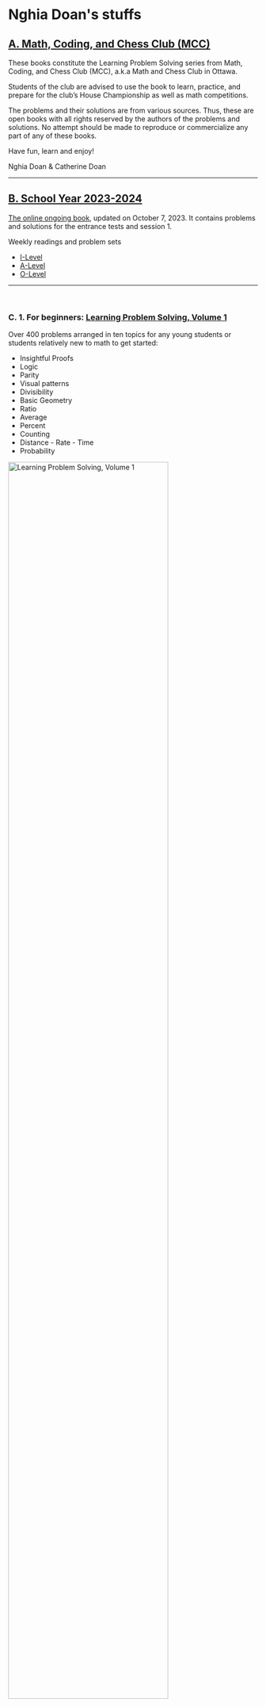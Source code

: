 # Nghia Doan's stuffs

## [A. Math, Coding, and Chess Club (MCC)](#math-chess-and-coding-club-mcc)

These books constitute the Learning Problem Solving series from Math, Coding, and Chess Club (MCC), a.k.a Math and Chess Club in Ottawa. 

Students of the club are advised to use the book to learn, practice, and prepare for the club’s House Championship as well as math competitions.

The problems and their solutions are from various sources. Thus, these are open books with all rights reserved by the authors of the problems and solutions. No attempt should be made to reproduce or commercialize any part of any of these books.

Have fun, learn and enjoy!

Nghia Doan & Catherine Doan

-----

## [B. School Year 2023-2024](#b-school-year-2023-2024)

[The online ongoing book](https://drive.google.com/file/d/1VVUMGywLkhSB3Osh_GdfeW_4L69l-gIw/view?usp=sharing), updated on October 7, 2023.
It contains problems and solutions for the entrance tests and session 1.

Weekly readings and problem sets
- [I-Level](https://drive.google.com/drive/folders/1eyc_x-Ef3LUHzCj3fu4NJZ6nVZmj_el9?usp=sharing)
- [A-Level](https://drive.google.com/drive/folders/1SoMHPwIZ5sS0s2j6FEUFc5vvUulqh_ns?usp=sharing)
- [O-Level](https://drive.google.com/drive/folders/1oFYh9WFAUmEPzU-kwlNDGNOSY7tsv53B?usp=sharing)

-----

&nbsp;

### **C. 1. For beginners**: [Learning Problem Solving, Volume 1](./lps/LPS-Vol-1-4.0-Final.pdf)

Over 400 problems arranged in ten topics for any young students or students relatively new to math to get started:

- Insightful Proofs
- Logic
- Parity
- Visual patterns
- Divisibility
- Basic Geometry
- Ratio
- Average
- Percent
- Counting
- Distance - Rate - Time
- Probability

<img src="./img/LPS-Vol-1.png" alt="Learning Problem Solving, Volume 1" width="80%"/>

&nbsp;

------ 

&nbsp;

### **C.2 Club competitions**: [Learning Problem Solving, Volume 2](./lps/LPS-Vol-2-1.0-Final.pdf)

Over 400 problems collected from some competitions of the club during the year 2020.

- Summer semester - 14 weeks, each with a weekly team contest and a set of problems of the week
- Fall semeter - 3 months, each with monthly team contest and a set of problems of the months

<img src="./img/LPS-Vol-2.png" alt="Learning Problem Solving, Volume 2" width="80%"/>

&nbsp;

------ 

&nbsp;

### **C.3 Ongoing companion for every math leaners**: [Learning Problem Solving, Volume 3](./lps/LPS-Vol3-3.1-Ongoing.pdf)

<span style="color:red">*Last update on August 31, 2023.*</span>

Unlike the other book, this book is an ongoing online book, which means that it is updated frequently and available online to the members of the club. 

A smaller set of problems are to help the young contestants to find their footing at the beginning of the journey. A significant number of problems in the book are from the International Mathematical Olympiads (IMO), National Math Olympiads, and other Math Competitions from countries and regions around the world.

Thousands of problems are organized into over 40 chapters of 7 parts: Algebra, Combinatorics, Geometry, Number Theory, Logic, Chess, and Coding. In each chapter, which focuses on certain topics, some examples are discussed in details, sometimes with multiple solutions. 

In each chapters, there are examples at lower difficulty for juniors or seniors without extensive mathematical knowledge or skills. Readers will find examples at olympiad level and additional problems. The students shall attempt to solve the examples first, before consult with the solution(s). In some chapters, related theories are noted at the beginning, some are accompanied with proofs, and additional colloraries. They are by no mean complete. The students are advised and encouraged to learn from other sources, whenever possible.

*Below is an excerpt from the book.*

<img src="./img/LPS-Vol-3.png" alt="Learning Problem Solving, Volume 3" width="80%"/>

&nbsp;

------ 

&nbsp;

### **C.4 Companion for the youngsters**: [Learning Problem Solving, Toolbox](./lps/LPS-Tools.pdf)

- 10 Problem Solving Strategies
- 5 Principles: Invariance, Colouring, Pigeonhole, Extremal, and Induction
- 10 Counting Techniques

*Below is an excerpt from the book.*

<img src="./img/LPS-Tools.png" alt="Learning Problem Solving, Tools" width="80%"/>

&nbsp;

------ 

&nbsp;

### **C.5 Some collections from club activities (problems with solutions)**

&nbsp;

#### C.5.1 [Fall Semester, 2021](./mcc/2021-fall.pdf)

- 5 House Championship rounds (plus entrance test)
- 4 MCC Indidvidual Contest rounds
- 2 Introductory Curriculum Level Test rounds (for all levels 1-5)
- 2 AMC 8 review sessions

*Below is an excerpt from the book.*

<img src="./img/2021-fall.png" alt="Fall Semester, 2021" width="80%"/>

&nbsp;

------ 

&nbsp;

#### C.5.2. [Fall Semester, 2022](./mcc/2022-fall.pdf)

- 3 House Championship rounds (plus 2 entrance tests)
- 3 MCC Indidvidual Contest rounds
- 2 Introductory Curriculum Level Test rounds (for all levels 1-9)
- 2 Problem Solving Championship rounds

*Below is an excerpt from the book.*

<img src="./img/2022-fall.png" alt="Fall Semester, 2022" width="80%"/>

&nbsp;

------ 

&nbsp;

#### C.5.3. [Winter Semester, 2022](./mcc/2022-winter.pdf)

- 5 House Championship rounds (plus 2 entrance tests)
- 4 MCC Indidvidual Contest rounds
- 2 Introductory Curriculum Level Test rounds (for all levels 1-9)
- 6 Purple Comet Training sessions
- 1 Middle School Training session

*Below is an excerpt from the book.*

<img src="./img/2022-winter.png" alt="Winter Semester, 2022" width="80%"/>

&nbsp;

------ 

&nbsp;

#### C.5.4. [Olympiad Team Training, 2022](./mcc/2022-olympiad.pdf)

- 4 Training session

*Below is an excerpt from the book.*

<img src="./img/2022-olympiad.png" alt="Olympiad Training, Winter Semester, 2022" width="80%"/>

&nbsp;

------ 

&nbsp;

#### C.5.5. [Competition Mock Tests, 2022](./mcc/2022-mock-tests.pdf)
- 5 Mock tests (12 problems each, similar to Canadian Open Math Challenge)

*Below is an excerpt from the book.*

<img src="./img/2022-mock-tests.png" alt="Competition Mock Tests, Fall Semester, 2022" width="80%"/>

&nbsp;

------ 

&nbsp;

#### C.5.6. Middle School seminars, 2022:

- [Session 1](./mcc/2022-2-ms-1.pdf)
- [Session 2](./mcc/2022-2-ms-2.pdf)
- [Session 3](./mcc/2022-2-ms-3.pdf)

*Below is an excerpt from the seminars.*

<img src="./img/2022-2-ms-2.png" alt="Middle School seminars, Winter Semester, 2022" width="80%"/>

&nbsp;

------ 

&nbsp;

#### C.5.7. Problem Solving Championship seminars, 2022:
- [Session 1](./mcc/2022-2-psc-1.pdf)
- [Session 2](./mcc/2022-2-psc-2.pdf)

*Below is an excerpt from the seminars.*

<img src="./img/2022-2-psc-1.png" alt="Problem Solving Championship seminars, Winter Semester, 2022" width="80%"/>

&nbsp;

------ 

&nbsp;

#### C.5.8. Summer camp, 2023:
- [MS & HS courses](./mcc/2023-summer-camp.pdf)

&nbsp;
